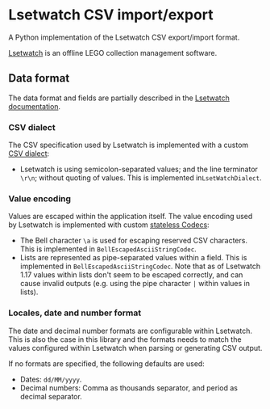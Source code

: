 # Lsetwatch CSV import/export

A Python implementation of the Lsetwatch CSV export/import format.

[Lsetwatch](https://lebostein.de/lsetwatch/index.html) is an offline LEGO collection management software.

## Data format

The data format and fields are partially described in the [Lsetwatch documentation](https://lebostein.de/lsetwatch/faq_de.html#IEM).

### CSV dialect

The CSV specification used by Lsetwatch is implemented with a custom [CSV dialect](https://docs.python.org/3/library/csv.html#dialects-and-formatting-parameters):

* Lsetwatch is using semicolon-separated values; and the line terminator `\r\n`; without quoting of values. This is implemented in`LsetWatchDialect`.

### Value encoding

Values are escaped within the application itself. The value encoding used by Lsetwatch is implemented with custom [stateless Codecs](https://docs.python.org/3/library/codecs.html#codec-base-classes):

* The Bell character `\a` is used for escaping reserved CSV characters. This is implemented in `BellEscapedAsciiStringCodec`.
* Lists are represented as pipe-separated values within a field. This is implemented in `BellEscapedAsciiStringCodec`. Note that as of Lsetwatch 1.17 values within lists don't seem to be escaped correctly, and can cause invalid outputs (e.g. using the pipe character `|` within values in lists).

### Locales, date and number format

The date and decimal number formats are configurable within Lsetwatch. This is also
the case in this library and the formats needs to match the values configured within
Lsetwatch when parsing or generating CSV output.

If no formats are specified, the following defaults are used:

* Dates: `dd/MM/yyyy`.
* Decimal numbers: Comma as thousands separator, and period as decimal separator.